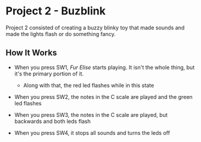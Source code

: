 # Project 2 - Buzblink

Project 2 consisted of creating a buzzy blinky toy that made sounds and made the lights flash or do something fancy.

## How It Works

* When you press SW1, *Fur Elise* starts playing. It isn't the whole thing, but it's the primary portion of it.
  * Along with that, the red led flashes while in this state

* When you press SW2, the notes in the C scale are played and the green led flashes

* When you press SW3, the notes in the C scale are played, but backwards and both leds flash

* When you press SW4, it stops all sounds and turns the leds off
